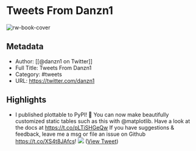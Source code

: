# Tweets From Danzn1

![rw-book-cover](https://pbs.twimg.com/profile_images/1408098404769599493/OGk7W999.jpg)

## Metadata
- Author: [[@danzn1 on Twitter]]
- Full Title: Tweets From Danzn1
- Category: #tweets
- URL: https://twitter.com/danzn1

## Highlights
- I published plottable to PyPI! 🎉
  You can now make beautifully customized static tables such as this with @matplotlib.
  Have a look at the docs at https://t.co/pLTiSHGeQw
  If you have suggestions & feedback, leave me a msg or file an issue on Github https://t.co/XS4t8JAfcs! 
  ![](https://pbs.twimg.com/media/FgpdyNTXEAUWsjJ.jpg) ([View Tweet](https://twitter.com/danzn1/status/1588191925521326084))
